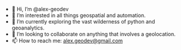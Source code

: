 - 👋 Hi, I’m @alex-geodev
- 👀 I’m interested in all things geospatial and automation.
- 🌱 I’m currently exploring the vast wilderness of python and geoanalytics. 
- 💞️ I’m looking to collaborate on anything that involves a geolocation.
- 📫 How to reach me: alex.geodev@gmail.com

<!---
alex-geodev/alex-geodev is a ✨ special ✨ repository because its `README.md` (this file) appears on your GitHub profile.
You can click the Preview link to take a look at your changes.
--->
